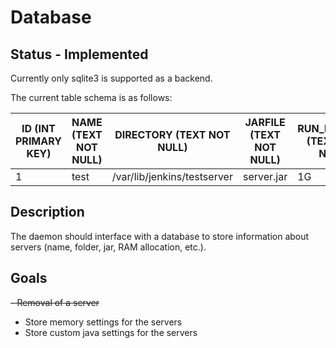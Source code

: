 # Database

## Status - Implemented

Currently only sqlite3 is supported as a backend.

The current table schema is as follows:

| ID (INT PRIMARY KEY) | NAME (TEXT NOT NULL) | DIRECTORY (TEXT NOT NULL)   | JARFILE (TEXT NOT NULL) | RUN_MEMORY (TEXT NOT NULL) | START_MEMORY (TEXT NOT NULL) |
|----------------------|----------------------|-----------------------------|-------------------------|----------------------------|------------------------------|
| 1                    | test                 | /var/lib/jenkins/testserver | server.jar              | 1G                         | 256M                         |

## Description

The daemon should interface with a database to store information about servers (name, folder, jar, RAM allocation, etc.).

## Goals

~~- Removal of a server~~
- Store memory settings for the servers
- Store custom java settings for the servers
